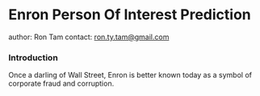 # Enron Person Of Interest Prediction
author: Ron Tam
contact: ron.ty.tam@gmail.com

### Introduction
Once a darling of Wall Street, Enron is better known today as a symbol of corporate fraud and corruption.
